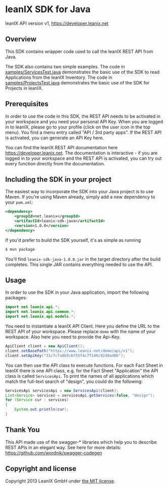 leanIX SDK for Java
===================

leanIX API version v1, https://developer.leanix.net

Overview
--------
This SDK contains wrapper code used to call the leanIX REST API from Java.

The SDK also contains two simple examples. The code in [samples/ServicesTest.java](samples/ServicesTest.java) demonstrates the basic use of the SDK to read Applications from the leanIX Inventory. The code in [samples/ProjectsTest.java](samples/ProjectsTest.java) demonstrates the basic use of the SDK for Projects in leanIX.

Prerequisites
-------------
In order to use the code in this SDK, the REST API needs to be activated in your workspace and you need your personal API Key. When you are logged in to leanIX, please go to your profile (click on the user icon in the top menu). You find a menu entry called "API / 3rd party apps". If the REST API is activated, you can generate an API Key here.

You can find the leanIX REST API documentation here https://developer.leanix.net. The documentation is interactive - if you are logged in to your workspace and the REST API is activated, you can try out every function directly from the documentation.

Including the SDK in your project
---------------------------------
The easiest way to incorporate the SDK into your Java project is to use Maven. If you're using Maven already, simply add a new dependency to your `pom.xml`:

```xml
<dependency>
    <groupId>net.leanix</groupId>
    <artifactId>leanix-sdk-java</artifactId>
    <version>1.0.0</version>
</dependency>
```

If you'd prefer to build the SDK yourself, it's as simple as running

```bash
$ mvn package
```

You'll find `leanix-sdk-java-1.0.0.jar` in the target directory after the build completes. This single JAR contains everything needed to use the API.

Usage
-----
In order to use the SDK in your Java application, import the following packages:
```java
import net.leanix.api.*;
import net.leanix.api.common.*;
import net.leanix.api.models.*;
```

You need to instantiate a leanIX API Client. Here you define the URL to the REST API of your workspace. Please replace `demo` with the name of your workspace. Also here you need to provide the Api-Key.
```java
ApiClient client = new ApiClient();
client.setBasePath("https://www.leanix.net/demo/api/v1");
client.setApiKey("31c7cfa0b5cb755f4c7f146c92d0ad6b");
```

You can then use the API class to execute functions. For each Fact Sheet in leanIX there is one API class, e.g. for the Fact Sheet "Application" the API class is called `ServicesApi`. To print the names of all applications which match the full-text search of "design", you could do the following:
```java
ServicesApi servicesApi = new ServicesApi(client);
List<Service> services = servicesApi.getServices(false, "design");
for (Service cur : services)
{
	System.out.println(cur);
}
```

Thank You
---------
This API made use of the swagger-* libraries which help you to describe REST APIs in an elegant way. See here for more details: https://github.com/wordnik/swagger-codegen

Copyright and license
------------------------
Copyright 2013 LeanIX GmbH under [the MIT license](LICENSE).
